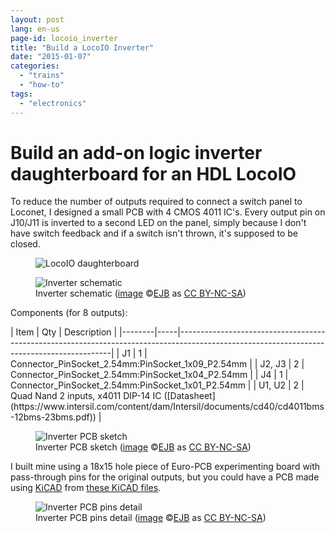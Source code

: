 ```yaml
---
layout: post
lang: en-us
page-id: locoio_inverter
title: "Build a LocoIO Inverter"
date: "2015-01-07"
categories:
  - "trains"
  - "how-to"
tags:
  - "electronics"
---
```


# Build an add-on logic inverter daughterboard for an HDL LocoIO

To reduce the number of outputs required to connect a switch panel to Loconet, I designed a small PCB with 4 CMOS 4011 IC's. Every output pin on J10/J11 is inverted to a second LED on the panel, simply because I don't have switch feedback and if a switch isn't thrown, it's supposed to be closed.

<figure><img src='{{ "/assets/img/trains2/d_and_s/LocoIO_inverter_assembly.jpg" | relative_url }}' alt='LocoIO daughterboard' class='img-fluid'></figure>

<figure><img src='{{ "/assets/img/trains2/d_and_s/LocoIO_inverter_diagram.png" | relative_url }}' alt='Inverter schematic' class='img-fluid'>
<figcaption class="kleiner">Inverter schematic (<a prefix="dct: https://purl.org/dc/terms/" href="https://purl.org/dc/dcmitype/Image" property="dct:title" rel="dct:type">image</a> &copy;<a prefix="cc: https://creativecommons.org/ns#" href="https://www.ebroerse.nl" property="cc:attributionName" rel="cc:attributionURL">EJB</a> as <a rel="license" href="https://creativecommons.org/licenses/by-nc-sa/4.0/">CC BY-NC-SA</a>)</figcaption>
</figure>

Components (for 8 outputs):

<div class="wide">
| Item   | Qty | Description                                                                                                                               |
|--------|-----|-------------------------------------------------------------------------------------------------------------------------------------------|
| J1     | 1   | Connector_PinSocket_2.54mm:PinSocket_1x09_P2.54mm                                                                               |
| J2, J3 | 2   | Connector_PinSocket_2.54mm:PinSocket_1x04_P2.54mm                                                                               |
| J4     | 1   | Connector_PinSocket_2.54mm:PinSocket_1x01_P2.54mm                                                                                |
| U1, U2 | 2   | Quad Nand 2 inputs, x4011 DIP-14 IC ([Datasheet](https://www.intersil.com/content/dam/Intersil/documents/cd40/cd4011bms-12bms-23bms.pdf)) |
</div>

<figure><img src='{{ "/assets/img/trains2/d_and_s/LocoIO_Inverter_PCB.png" | relative_url }}' alt='Inverter PCB sketch' class='img-fluid'>
<figcaption class="kleiner">Inverter PCB sketch (<a prefix="dct: https://purl.org/dc/terms/" href="https://purl.org/dc/dcmitype/Image" property="dct:title" rel="dct:type">image</a> &copy;<a prefix="cc: https://creativecommons.org/ns#" href="https://www.ebroerse.nl" property="cc:attributionName" rel="cc:attributionURL">EJB</a> as <a rel="license" href="https://creativecommons.org/licenses/by-nc-sa/4.0/">CC BY-NC-SA</a>)</figcaption>
</figure>

I built mine using a 18x15 hole piece of Euro-PCB experimenting board with pass-through pins for the original outputs, but you could have a PCB made using [KiCAD](https://www.kicad.org/) from [these KiCAD files](/ejb/assets/downloads/LocoIO_Invertor_KiCAD_files.zip).

<figure><img src='{{ "/assets/img/trains2/d_and_s/LocoIO_inverter_pins.jpg" | relative_url }}' alt='Inverter PCB pins detail' class='img-fluid'>
<figcaption class="kleiner">Inverter PCB pins detail (<a prefix="dct: https://purl.org/dc/terms/" href="https://purl.org/dc/dcmitype/Image" property="dct:title" rel="dct:type">image</a> &copy;<a prefix="cc: https://creativecommons.org/ns#" href="https://www.ebroerse.nl" property="cc:attributionName" rel="cc:attributionURL">EJB</a> as <a rel="license" href="https://creativecommons.org/licenses/by-nc-sa/4.0/">CC BY-NC-SA</a>)</figcaption>
</figure>
